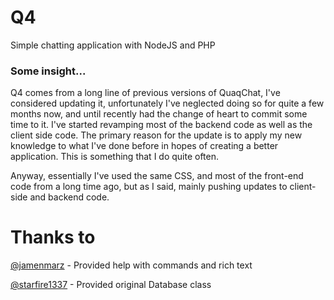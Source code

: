 # Q4
Simple chatting application with NodeJS and PHP

### Some insight...
Q4 comes from a long line of previous versions of QuaqChat, I've considered updating it, unfortunately I've neglected doing so for quite a few months now, and until recently had the change of heart to commit some time to it. I've started revamping most of the backend code as well as the client side code. The primary reason for the update is to apply my new knowledge to what I've done before in hopes of creating a better application. This is something that I do quite often.

Anyway, essentially I've used the same CSS, and most of the front-end code from a long time ago, but as I said, mainly pushing updates to client-side and backend code.

# Thanks to 
[@jamenmarz](https://github.com/jamenmarz) - Provided help with commands and rich text

[@starfire1337](https://github.com/starfire1337) - Provided original Database class
